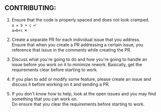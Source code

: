 ## CONTRIBUTING:

1. Ensure that the code is properly spaced and does not look cramped.  
`a = b + c`     ✓  
`a=b+c`         ✗  

2. Create a separate PR for each individual issue that you address.  
Ensure that when you create a PR addressing a certain issue, you reference that issue in the comments while creating the PR.

3. Discuss what you're going to do and how you're going to handle an issue before you work on it to minimize rework.
Basically, get the requirements clear before starting to work.

4. If you plan to add or modify some feature, please create an issue and discuss it before working on it and sending a PR.

5. If you don't know how to help, look at the open issues and you may find something that you can work on.  
Do ensure that you clear the requirements before starting to work.
